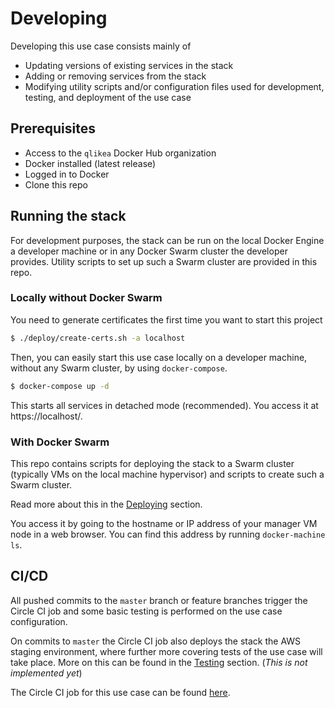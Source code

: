 # Developing

Developing this use case consists mainly of

* Updating versions of existing services in the stack
* Adding or removing services from the stack
* Modifying utility scripts and/or configuration files used for development, testing, and deployment of the use case

## Prerequisites

* Access to the `qlikea` Docker Hub organization
* Docker installed (latest release)
* Logged in to Docker
* Clone this repo

## Running the stack

For development purposes, the stack can be run on the local Docker Engine a developer machine or in any Docker Swarm cluster the developer provides. Utility scripts to set up such a Swarm cluster are provided in this repo.

### Locally without Docker Swarm

You need to generate certificates the first time you want to start this project

```sh
$ ./deploy/create-certs.sh -a localhost
```

Then, you can easily start this use case locally on a developer machine, without any Swarm cluster, by using `docker-compose`.

```sh
$ docker-compose up -d
```

This starts all services in detached mode (recommended). You access it at https://localhost/.

### With Docker Swarm

This repo contains scripts for deploying the stack to a Swarm cluster (typically VMs on the local machine hypervisor) and scripts to create such a Swarm cluster.

Read more about this in the [Deploying](./deploying.md) section.

You access it by going to the hostname or IP address of your manager VM node in a web browser. You can find this address by running `docker-machine ls`.

## CI/CD

All pushed commits to the `master` branch or feature branches trigger the Circle CI job and some basic testing is performed on the use case configuration.

On commits to `master` the Circle CI job also deploys the stack the AWS staging environment, where further more covering tests of the use case will take place. More on this can be found in the [Testing](./testing.md) section. (_This is not implemented yet_)

The Circle CI job for this use case can be found [here](https://circleci.com/gh/qlik-ea/qliktive-custom-analytics).